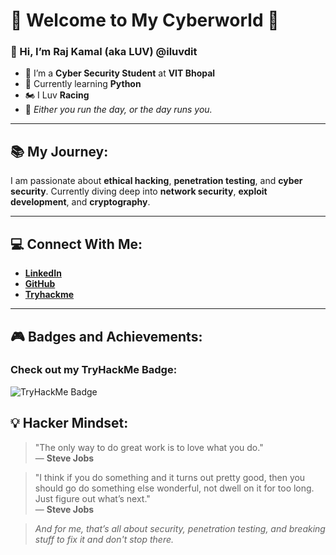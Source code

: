 # 🚨 **Welcome to My Cyberworld** 🚨

### 👋 Hi, I’m **Raj Kamal** (aka **LUV**) @iluvdit  
- 👀 I’m a **Cyber Security Student** at **VIT Bhopal**  
- 🌱 Currently learning **Python**  
- 🏍 I Luv **Racing**  
- 📅 *Either you run the day, or the day runs you.*

---

## 📚 **My Journey:**

I am passionate about **ethical hacking**, **penetration testing**, and **cyber security**. Currently diving deep into **network security**, **exploit development**, and **cryptography**.

---

## 💻 **Connect With Me:**

- **[LinkedIn](https://www.linkedin.com/in/raj-kamal-iluvdit)**  
- **[GitHub](https://github.com/iluvdit)**
- **[Tryhackme](https://tryhackme.com/p/iluvdit)**

---

## 🎮 **Badges and Achievements:**

### Check out my **TryHackMe Badge**:
![TryHackMe Badge](https://tryhackme-badges.s3.amazonaws.com/iluvdit.png)


## 💡 **Hacker Mindset:**

> "The only way to do great work is to love what you do."  
> — **Steve Jobs**

> "I think if you do something and it turns out pretty good, then you should go do something else wonderful, not dwell on it for too long. Just figure out what’s next."  
> — **Steve Jobs**

> *And for me, that’s all about security, penetration testing, and breaking stuff to fix it and don't stop there.*

